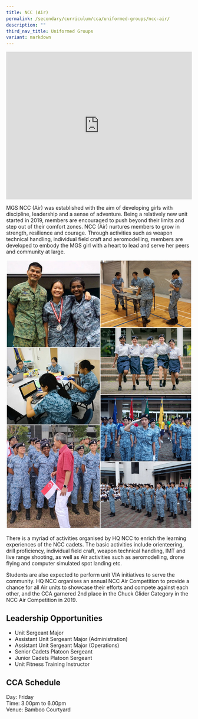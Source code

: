 ```yaml
---
title: NCC (Air)
permalink: /secondary/curriculum/cca/uniformed-groups/ncc-air/
description: ""
third_nav_title: Uniformed Groups
variant: markdown
---
```

<div style="width:100%; height:400px">
  <iframe class="ive_eobj_center" allowfullscreen="" frameborder="0" title="MGS Heritage Video" src="https://www.youtube.com/embed/ENvDOiIMgeo" height="100%" width="100%">
  </iframe>
</div>


MGS NCC (Air) was established with the aim of developing girls with discipline, leadership and a sense of adventure. Being a relatively new unit started in 2019, members are encouraged to push beyond their limits and step out of their comfort zones. NCC (Air) nurtures members to grow in strength, resilience and courage. Through activities such as weapon technical handling, individual field craft and aeromodelling, members are developed to embody the MGS girl with a heart to lead and serve her peers and community at large.

![](/images/Sec_cca/ncc%20air.jpg)

There is a myriad of activities organised by HQ NCC to enrich the learning experiences of the NCC cadets. The basic activities include orienteering, drill proficiency, individual field craft, weapon technical handling, IMT and live range shooting, as well as Air activities such as aeromodelling, drone flying and computer simulated spot landing etc.

  

Students are also expected to perform unit VIA initiatives to serve the community. HQ NCC organises an annual NCC Air Competition to provide a chance for all Air units to showcase their efforts and compete against each other, and the CCA garnered 2nd place in the Chuck Glider Category in the NCC Air Competition in 2019.


## Leadership Opportunities

* Unit Sergeant Major
* Assistant Unit Sergeant Major (Administration)
* Assistant Unit Sergeant Major (Operations)
* Senior Cadets Platoon Sergeant
* Junior Cadets Platoon Sergeant
* Unit Fitness Training Instructor


## CCA Schedule

Day: Friday <br>
Time: 3.00pm to 6.00pm <br>
Venue: Bamboo Courtyard